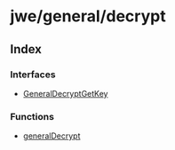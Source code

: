 # jwe/general/decrypt

## Index

### Interfaces

- [GeneralDecryptGetKey](interfaces/GeneralDecryptGetKey.md)

### Functions

- [generalDecrypt](functions/generalDecrypt.md)
